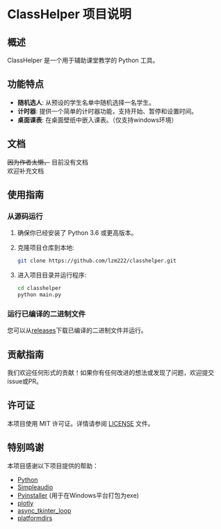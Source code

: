 # ClassHelper 项目说明

## 概述

ClassHelper 是一个用于辅助课堂教学的 Python 工具。

## 功能特点

- **随机选人**: 从预设的学生名单中随机选择一名学生。
- **计时器**: 提供一个简单的计时器功能，支持开始、暂停和设置时间。
- **桌面课表**: 在桌面壁纸中嵌入课表。（仅支持windows环境）

## 文档

~~因为作者太懒，~~ 目前没有文档  
欢迎补充文档

## 使用指南

### 从源码运行

1. 确保你已经安装了 Python 3.6 或更高版本。
2. 克隆项目仓库到本地:

   ```bash
   git clone https://github.com/lzm222/classhelper.git

3. 进入项目目录并运行程序:

   ```bash
   cd classhelper
   python main.py

### 运行已编译的二进制文件

您可以从[releases](https://github.com/lzm222/classhelper/releases)下载已编译的二进制文件并运行。

## 贡献指南

我们欢迎任何形式的贡献！如果你有任何改进的想法或发现了问题，欢迎提交issue或PR。

## 许可证

本项目使用 MIT 许可证。详情请参阅 [LICENSE](LICENSE) 文件。

## 特别鸣谢

本项目感谢以下项目提供的帮助：

- [Python](https://www.python.org/)
- [Simpleaudio](https://github.com/hamiltron/py-simple-audio)
- [Pyinstaller](https://www.pyinstaller.org/) (用于在Windows平台打包为exe)
- [plotly](https://plotly.com/python/)
- [async_tkinter_loop](https://github.com/insolor/async-tkinter-loop)
- [platformdirs](https://github.com/tox-dev/platformdirs)
